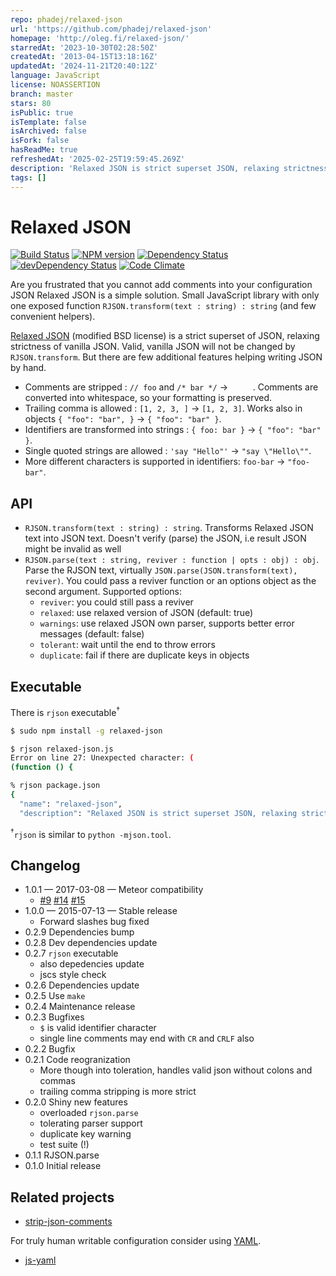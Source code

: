```yaml
---
repo: phadej/relaxed-json
url: 'https://github.com/phadej/relaxed-json'
homepage: 'http://oleg.fi/relaxed-json/'
starredAt: '2023-10-30T02:28:50Z'
createdAt: '2013-04-15T13:18:16Z'
updatedAt: '2024-11-21T20:40:12Z'
language: JavaScript
license: NOASSERTION
branch: master
stars: 80
isPublic: true
isTemplate: false
isArchived: false
isFork: false
hasReadMe: true
refreshedAt: '2025-02-25T19:59:45.269Z'
description: 'Relaxed JSON is strict superset JSON, relaxing strictness of vanilla JSON'
tags: []
---
```


# Relaxed JSON

[![Build Status](https://secure.travis-ci.org/phadej/relaxed-json.svg?branch=master)](http://travis-ci.org/phadej/relaxed-json)
[![NPM version](https://badge.fury.io/js/relaxed-json.svg)](http://badge.fury.io/js/relaxed-json)
[![Dependency Status](https://david-dm.org/phadej/relaxed-json.svg)](https://david-dm.org/phadej/relaxed-json)
[![devDependency Status](https://david-dm.org/phadej/relaxed-json/dev-status.svg)](https://david-dm.org/phadej/relaxed-json#info=devDependencies)
[![Code Climate](https://img.shields.io/codeclimate/github/phadej/relaxed-json.svg)](https://codeclimate.com/github/phadej/relaxed-json)

Are you frustrated that you cannot add comments into your configuration JSON
Relaxed JSON is a simple solution.
Small JavaScript library with only one exposed function `RJSON.transform(text : string) : string`
(and few convenient helpers).

[Relaxed JSON](http://oleg.fi/relaxed-json) (modified BSD license) is a strict superset of JSON,
relaxing strictness of vanilla JSON.
Valid, vanilla JSON will not be changed by `RJSON.transform`. But there are few additional
features helping writing JSON by hand.

* Comments are stripped : `// foo` and `/* bar */`  → `     `.
  Comments are converted into whitespace, so your formatting is preserved.
* Trailing comma is allowed : `[1, 2, 3, ]` → `[1, 2, 3]`. Works also in objects `{ "foo": "bar", }` → `{ "foo": "bar" }`.
* Identifiers are transformed into strings : `{ foo: bar }` → `{ "foo": "bar" }`.
* Single quoted strings are allowed : `'say "Hello"'` → `"say \"Hello\""`.
* More different characters is supported in identifiers: `foo-bar` → `"foo-bar"`.

## API

- `RJSON.transform(text : string) : string`.
  Transforms Relaxed JSON text into JSON text. Doesn't verify (parse) the JSON, i.e result JSON might be invalid as well
- `RJSON.parse(text : string, reviver : function | opts : obj) : obj`.
  Parse the RJSON text, virtually `JSON.parse(JSON.transform(text), reviver)`.
  You could pass a reviver function or an options object as the second argument. Supported options:
  - `reviver`: you could still pass a reviver
  - `relaxed`: use relaxed version of JSON (default: true)
  - `warnings`: use relaxed JSON own parser, supports better error messages (default: false)
  - `tolerant`: wait until the end to throw errors
  - `duplicate`: fail if there are duplicate keys in objects

## Executable

There is `rjson` executable<sup>&dagger;</sup>

```sh
$ sudo npm install -g relaxed-json

$ rjson relaxed-json.js
Error on line 27: Unexpected character: (
(function () {

% rjson package.json
{
  "name": "relaxed-json",
  "description": "Relaxed JSON is strict superset JSON, relaxing strictness of valilla JSON",
```

<sup>&dagger;</sup>`rjson` is similar to `python -mjson.tool`.

## Changelog

- 1.0.1 &mdash; 2017-03-08 &mdash; Meteor compatibility
  - [#9](https://github.com/phadej/relaxed-json/issues/9)
    [#14](https://github.com/phadej/relaxed-json/pull/14)
    [#15](https://github.com/phadej/relaxed-json/pull/15)
- 1.0.0 &mdash; 2015-07-13 &mdash; Stable release
  - Forward slashes bug fixed
- 0.2.9 Dependencies bump
- 0.2.8 Dev dependencies update
- 0.2.7 `rjson` executable
  - also depedencies update
  - jscs style check
- 0.2.6 Dependencies update
- 0.2.5 Use `make`
- 0.2.4 Maintenance release
- 0.2.3 Bugfixes
  - `$` is valid identifier character
  - single line comments may end with `CR` and `CRLF` also
- 0.2.2 Bugfix
- 0.2.1 Code reogranization
  - More though into toleration, handles valid json without colons and commas
  - trailing comma stripping is more strict
- 0.2.0 Shiny new features
  - overloaded `rjson.parse`
  - tolerating parser support
  - duplicate key warning
  - test suite (!)
- 0.1.1 RJSON.parse
- 0.1.0 Initial release

## Related projects

- [strip-json-comments](https://www.npmjs.org/package/strip-json-comments)

For truly human writable configuration consider using [YAML](http://yaml.org/).

- [js-yaml](https://www.npmjs.com/package/js-yaml)
